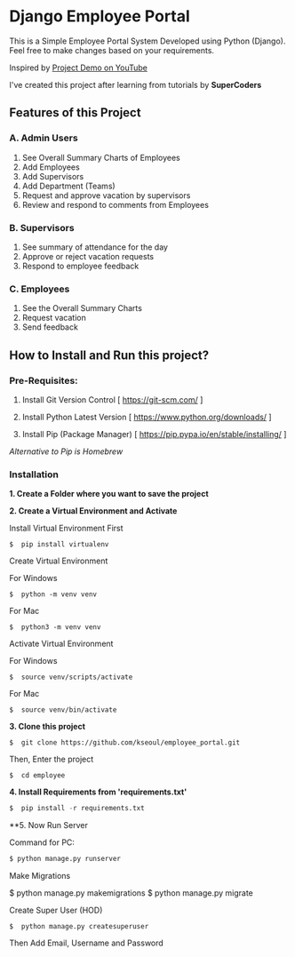 # Django Employee Portal
This is a Simple Employee Portal System Developed using Python (Django).
Feel free to make changes based on your requirements.

Inspired by [Project Demo on YouTube](https://www.youtube.com/watch?v=kArCR96m7uo "Django Student Management System Demo")

I've created this project after learning from tutorials by **SuperCoders**

## Features of this Project

### A. Admin Users
1. See Overall Summary Charts of Employees
2. Add Employees
3. Add Supervisors
4. Add Department (Teams)
5. Request and approve vacation by supervisors
6. Review and respond to comments from Employees

### B. Supervisors
1. See summary of attendance for the day
2. Approve or reject vacation requests
3. Respond to employee feedback

### C. Employees
1. See the Overall Summary Charts
2. Request vacation
3. Send feedback

## How to Install and Run this project?

### Pre-Requisites:
1. Install Git Version Control
[ https://git-scm.com/ ]

2. Install Python Latest Version
[ https://www.python.org/downloads/ ]

3. Install Pip (Package Manager)
[ https://pip.pypa.io/en/stable/installing/ ]

*Alternative to Pip is Homebrew*

### Installation
**1. Create a Folder where you want to save the project**

**2. Create a Virtual Environment and Activate**

Install Virtual Environment First
```
$  pip install virtualenv
```

Create Virtual Environment

For Windows
```
$  python -m venv venv
```
For Mac
```
$  python3 -m venv venv
```

Activate Virtual Environment

For Windows
```
$  source venv/scripts/activate
```

For Mac
```
$  source venv/bin/activate
```

**3. Clone this project**
```
$  git clone https://github.com/kseoul/employee_portal.git
```

Then, Enter the project
```
$  cd employee
```

**4. Install Requirements from 'requirements.txt'**
```python
$  pip install -r requirements.txt
```
**5. Now Run Server

Command for PC:
```python
$ python manage.py runserver
```
Make Migrations

$ python manage.py makemigrations
$ python manage.py migrate

Create Super User (HOD)
```
$  python manage.py createsuperuser
```
Then Add Email, Username and Password

